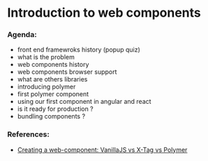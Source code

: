 # Introduction to web components

### Agenda:
-   front end framewroks history (popup quiz)
-   what is the problem
-   web components history
-   web components browser support
-   what are others libraries
-   introducing polymer
-   first polymer component
-   using our first component in angular and react
-   is it ready for production ? 
-   bundling components ?

### References:
- [Creating a web-component: VanillaJS vs X-Tag vs Polymer
](http://dsheiko.com/weblog/creating-a-web-component-with-vanillajs-x-tag-and-polymer)